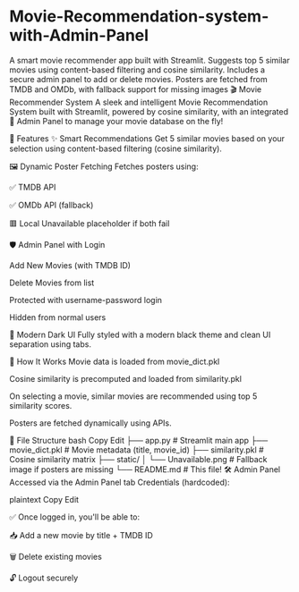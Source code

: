 # Movie-Recommendation-system-with-Admin-Panel
A smart movie recommender app built with Streamlit. Suggests top 5 similar movies using content-based filtering and cosine similarity. Includes a secure admin panel to add or delete movies. Posters are fetched from TMDB and OMDb, with fallback support for missing images
🎬 Movie Recommender System
A sleek and intelligent Movie Recommendation System built with Streamlit, powered by cosine similarity, with an integrated 🔐 Admin Panel to manage your movie database on the fly!

🚀 Features
✨ Smart Recommendations
Get 5 similar movies based on your selection using content-based filtering (cosine similarity).

🖼 Dynamic Poster Fetching
Fetches posters using:

✅ TMDB API

✅ OMDb API (fallback)

🟥 Local Unavailable placeholder if both fail

🛡 Admin Panel with Login

Add New Movies (with TMDB ID)

Delete Movies from list

Protected with username-password login

Hidden from normal users

🌙 Modern Dark UI
Fully styled with a modern black theme and clean UI separation using tabs.

🧠 How It Works
Movie data is loaded from movie_dict.pkl

Cosine similarity is precomputed and loaded from similarity.pkl

On selecting a movie, similar movies are recommended using top 5 similarity scores.

Posters are fetched dynamically using APIs.

📂 File Structure
bash
Copy
Edit
├── app.py                  # Streamlit main app
├── movie_dict.pkl          # Movie metadata (title, movie_id)
├── similarity.pkl          # Cosine similarity matrix
├── static/
│   └── Unavailable.png     # Fallback image if posters are missing
└── README.md               # This file!
🛠 Admin Panel
Accessed via the Admin Panel tab
Credentials (hardcoded):

plaintext
Copy
Edit

✅ Once logged in, you'll be able to:

📥 Add a new movie by title + TMDB ID

🗑 Delete existing movies

🔓 Logout securely
